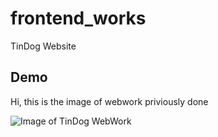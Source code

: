 # frontend_works

TinDog Website

## Demo

Hi, this is the image of webwork priviously done

![Image of TinDog WebWork](https://i.imgur.com/mQHO2pN.png)